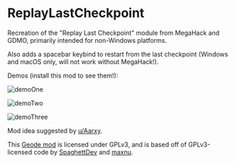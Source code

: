 # ReplayLastCheckpoint

Recreation of the "Replay Last Checkpoint" module from MegaHack and GDMO, primarily intended for non-Windows platforms.

Also adds a spacebar keybind to restart from the last checkpoint (Windows and macOS only, will not work without MegaHack!).

Demos (install this mod to see them!):

![demoOne](raydeeux.replaylastcheckpoint/demoOne.png&scale:0.75)

![demoTwo](raydeeux.replaylastcheckpoint/demoTwo.png&scale:0.75)

![demoThree](raydeeux.replaylastcheckpoint/demoThree.png&scale:0.75)

Mod idea suggested by [u/Aarxy](https://reddit.com/u/Aarxy/).

This [Geode mod](https://geode-sdk.org) is licensed under GPLv3, and is based off of GPLv3-licensed code by [SpaghettDev](https://github.com/SpaghettDev) and [maxnu](https://github.com/maxnut).